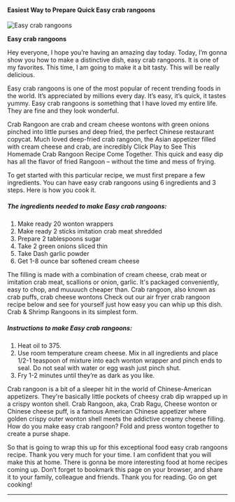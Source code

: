             

#### Easiest Way to Prepare Quick Easy crab rangoons

![Easy crab rangoons](https://img-global.cpcdn.com/recipes/3da321c646bec0b3/751x532cq70/easy-crab-rangoons-recipe-main-photo.jpg)

**Easy crab rangoons**

Hey everyone, I hope you’re having an amazing day today. Today, I’m gonna show you how to make a distinctive dish, easy crab rangoons. It is one of my favorites. This time, I am going to make it a bit tasty. This will be really delicious.

Easy crab rangoons is one of the most popular of recent trending foods in the world. It’s appreciated by millions every day. It’s easy, it’s quick, it tastes yummy. Easy crab rangoons is something that I have loved my entire life. They are fine and they look wonderful.

Crab Rangoon are crab and cream cheese wontons with green onions pinched into little purses and deep fried, the perfect Chinese restaurant copycat. Much loved deep-fried crab rangoon, the Asian appetizer filled with cream cheese and crab, are incredibly Click Play to See This Homemade Crab Rangoon Recipe Come Together. This quick and easy dip has all the flavor of fried Rangoon – without the time and mess of frying.

To get started with this particular recipe, we must first prepare a few ingredients. You can have easy crab rangoons using 6 ingredients and 3 steps. Here is how you cook it.

##### The ingredients needed to make Easy crab rangoons:

1.  Make ready 20 wonton wrappers
2.  Make ready 2 sticks imitation crab meat shredded
3.  Prepare 2 tablespoons sugar
4.  Take 2 green onions sliced thin
5.  Take Dash garlic powder
6.  Get 1-8 ounce bar softened cream cheese

The filling is made with a combination of cream cheese, crab meat or imitation crab meat, scallions or onion, garlic. It's packaged conveniently, easy to chop, and muuuuch cheaper than. Crab rangoon, also known as crab puffs, crab cheese wontons Check out our air fryer crab rangoon recipe below and see for yourself just how easy you can whip up this dish. Crab & Shrimp Rangoons in its simplest form.

##### Instructions to make Easy crab rangoons:

1.  Heat oil to 375.
2.  Use room temperature cream cheese. Mix in all ingredients and place 1/2-1 teaspoon of mixture into each wonton wrapper and pinch ends to seal. Do not seal with water or egg wash just pinch shut.
3.  Fry 1-2 minutes until they’re as dark as you like.

Crab rangoon is a bit of a sleeper hit in the world of Chinese-American appetizers. They're basically little pockets of cheesy crab dip wrapped up in a crispy wonton shell. Crab Rangoon, aka, Crab Ragu, Cheese wonton or Chinese cheese puff, is a famous American Chinese appetizer where golden crispy outer wonton shell meets the addictive creamy cheese filling. How do you make easy crab rangoon? Fold and press wonton together to create a purse shape.

So that is going to wrap this up for this exceptional food easy crab rangoons recipe. Thank you very much for your time. I am confident that you will make this at home. There is gonna be more interesting food at home recipes coming up. Don’t forget to bookmark this page on your browser, and share it to your family, colleague and friends. Thank you for reading. Go on get cooking!

* * *